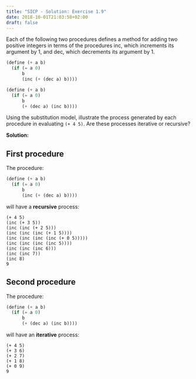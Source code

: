 ```yaml
---
title: "SICP - Solution: Exercise 1.9"
date: 2018-10-01T21:03:58+02:00
draft: false
---
```


Each of the following two procedures defines a method for adding two positive integers in terms of the procedures inc, which increments its argument by 1, and dec, which decrements its argument by 1.

```scheme
(define (+ a b)
  (if (= a 0)
      b
      (inc (+ (dec a) b))))

(define (+ a b)
  (if (= a 0)
      b
      (+ (dec a) (inc b))))
```

Using the substitution model, illustrate the process generated by each procedure in evaluating `(+ 4 5)`. Are these processes iterative or recursive?

**Solution:**

## First procedure

The procedure:

```scheme
(define (+ a b)
  (if (= a 0)
      b
      (inc (+ (dec a) b))))
```

will have a **recursive** process:

```
(+ 4 5)
(inc (+ 3 5))
(inc (inc (+ 2 5)))
(inc (inc (inc (+ 1 5))))
(inc (inc (inc (inc (+ 0 5)))))
(inc (inc (inc (inc 5))))
(inc (inc (inc 6)))
(inc (inc 7))
(inc 8)
9
```

## Second procedure

The procedure:

```scheme
(define (+ a b)
  (if (= a 0)
      b
      (+ (dec a) (inc b))))
```

will have an **iterative** process:

```
(+ 4 5)
(+ 3 6)
(+ 2 7)
(+ 1 8)
(+ 0 9)
9
```
